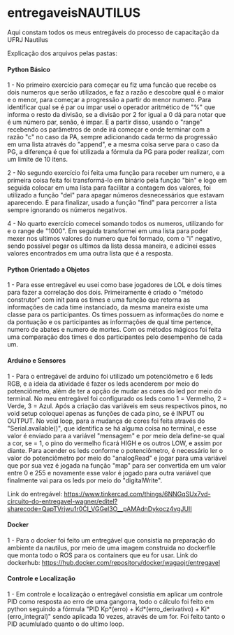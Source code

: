 # entregaveisNAUTILUS
Aqui constam todos os meus entregáveis do processo de capacitação da UFRJ Nautilus

Explicação dos arquivos pelas pastas:

#### Python Básico 
1 - No primeiro exercício para começar eu fiz uma funcão que recebe os dois numeros que serão utilizados, e faz a razão e descobre qual é o maior e o menor, para começar a progressão a partir do menor numero. Para identificar qual se é par ou ímpar usei o operador aritmético de "%" que informa o resto da divisão, se a divisão por 2 for igual a 0 dá para notar que é um número par, senão, é impar. E a partir disso, usando o "range" recebendo os parâmetros de onde irá começar e onde terminar com a razão "c" no caso da PA, sempre adicionando cada termo da progressão em uma lista através do "append", e a mesma coisa serve para o caso da PG, a diferença é que foi utilizada a fórmula da PG para poder realizar, com um limite de 10 itens.

2 - No segundo exercício foi feita uma função para receber um numero, e a primeira coisa feita foi transformá-lo em binário pela função "bin" e logo em seguida colocar em uma lista para facilitar a contagem dos valores, foi utilizado a função "del" para apagar números desnecessários que estavam aparecendo. E para finalizar, usado a função "find" para percorrer a lista sempre ignorando os números negativos.

4 - No quarto exercício comecei somando todos os numeros, utilizando for e o range de "1000". Em seguida transformei em uma lista para poder mexer nos ultimos valores do numero que foi formado, com o "i" negativo, sendo possível pegar os ultimos da lista dessa maneira, e adicinei esses valores encontrados em uma outra lista que é a resposta. 

#### Python Orientado a Objetos

1 - Para esse entregável eu usei como base jogadores de LOL e dois times para fazer a correlação dos dois. Primeiramente é criado o "método construtor" com init para os times e uma função que retorna as informações de cada time instanciado, da mesma maneira existe uma classe para os participantes. Os times possuem as informações do nome e da pontuação e os participantes as informações de qual time pertence, numero de abates e numero de mortes. Com os métodos mágicos foi feita uma comparação dos times e dos participantes pelo desempenho de cada um.

####  Arduino e Sensores

1 - Para o entregável de arduino foi utilizado um potenciômetro e 6 leds RGB, e a ideia da atividade é fazer os leds acenderem por meio do potenciômetro, além de ter a opção de mudar as cores do led por meio do terminal. No meu entregável foi configurado os leds como 1 = Vermelho, 2 = Verde, 3 = Azul. Após a criação das variáveis em seus respectivos pinos, no void setup coloquei apenas as funções de cada pino, se é INPUT ou OUTPUT. No void loop, para a mudança de cores foi feita através do "Serial.available()", que identifica se há alguma coisa no terminal, e esse valor é enviado para a variável "mensagem" e por meio dela define-se qual a cor, se = 1, o pino do vermelho ficará HIGH e os outros LOW, e assim por diante. Para acender os leds conforme o potenciômetro, é necessário ler o valor do potenciômetro por meio do "analogRead" e jogar para uma variável que por sua vez é jogada na função "map" para ser convertida em um valor entre 0 e 255 e novamente esse valor é jogado para outra variável que finalmente vai para os leds por meio do "digitalWrite".

Link do entregável: https://www.tinkercad.com/things/6NNGqSUx7vd-circuito-do-entregavel-wagner/editel?sharecode=QapTVrjwu1r0CI_VGGel3O__pAMAdnDykocz4vgJUII

#### Docker

1 - Para o docker foi feito um entregável que consistia na preparação do ambiente da nautilus, por meio de uma imagem construida no dockerfile que monta todo o ROS para os containers que eu for usar. Link do dockerhub: https://hub.docker.com/repository/docker/wagaojr/entregavel

#### Controle e Localização

1 - Em controle e localização o entregável consistia em aplicar um controle PID como resposta ao erro de uma gangorra, todo o cálculo foi feito em python seguindo a fórmula "PID Kp*(erro) + Kd*(erro_derivativo) + Ki*(erro_integral)" sendo aplicada 10 vezes, através de um for. Foi feito tanto o PID acumlulado quanto o do ultimo loop.
